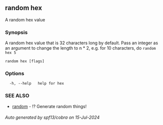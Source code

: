 ## random hex

A random hex value

### Synopsis

A random hex value that is 32 characters long by default. Pass an integer as an argument to change the length to n * 2, e.g. for 10 characters, do `random hex 5`

```
random hex [flags]
```

### Options

```
  -h, --help   help for hex
```

### SEE ALSO

* [random](random.md)	 - ⁉️ Generate random things!

###### Auto generated by spf13/cobra on 15-Jul-2024
